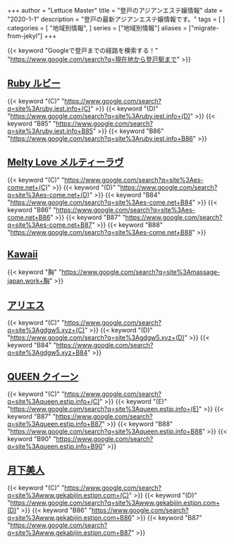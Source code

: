 +++
author = "Lettuce Master"
title = "登戸のアジアンエステ嬢情報"
date = "2020-1-1"
description = "登戸の最新アジアンエステ嬢情報です。"
tags = [
]
categories = [
    "地域別情報",
]
series = ["地域別情報"]
aliases = ["migrate-from-jekyl"]
+++

{{< keyword "Googleで登戸までの経路を検索する！" "https://www.google.com/search?q=現在地から登戸駅まで" >}}

## [Ruby ルビー](http://ruby.iest.info/)
{{< keyword "(C)" "https://www.google.com/search?q=site%3Aruby.iest.info+(C)" >}} {{< keyword "(D)" "https://www.google.com/search?q=site%3Aruby.iest.info+(D)" >}} {{< keyword "B85" "https://www.google.com/search?q=site%3Aruby.iest.info+B85" >}} {{< keyword "B86" "https://www.google.com/search?q=site%3Aruby.iest.info+B86" >}} 

## [Melty Love メルティーラヴ](http://es-come.net/meltylove/)
{{< keyword "(C)" "https://www.google.com/search?q=site%3Aes-come.net+(C)" >}} {{< keyword "(D)" "https://www.google.com/search?q=site%3Aes-come.net+(D)" >}} {{< keyword "B84" "https://www.google.com/search?q=site%3Aes-come.net+B84" >}} {{< keyword "B86" "https://www.google.com/search?q=site%3Aes-come.net+B86" >}} {{< keyword "B87" "https://www.google.com/search?q=site%3Aes-come.net+B87" >}} {{< keyword "B88" "https://www.google.com/search?q=site%3Aes-come.net+B88" >}} 

## [Kawaii](http://massage-japan.work/kawaii/)
{{< keyword "胸" "https://www.google.com/search?q=site%3Amassage-japan.work+胸" >}} 

## [アリエス](http://gdgw5.xyz/)
{{< keyword "(C)" "https://www.google.com/search?q=site%3Agdgw5.xyz+(C)" >}} {{< keyword "(D)" "https://www.google.com/search?q=site%3Agdgw5.xyz+(D)" >}} {{< keyword "B84" "https://www.google.com/search?q=site%3Agdgw5.xyz+B84" >}} 

## [QUEEN クイーン](https://queen.estjp.info/)
{{< keyword "(C)" "https://www.google.com/search?q=site%3Aqueen.estjp.info+(C)" >}} {{< keyword "(E)" "https://www.google.com/search?q=site%3Aqueen.estjp.info+(E)" >}} {{< keyword "B87" "https://www.google.com/search?q=site%3Aqueen.estjp.info+B87" >}} {{< keyword "B88" "https://www.google.com/search?q=site%3Aqueen.estjp.info+B88" >}} {{< keyword "B90" "https://www.google.com/search?q=site%3Aqueen.estjp.info+B90" >}} 

## [月下美人](http://www.gekabijin.estjpn.com/)
{{< keyword "(C)" "https://www.google.com/search?q=site%3Awww.gekabijin.estjpn.com+(C)" >}} {{< keyword "(D)" "https://www.google.com/search?q=site%3Awww.gekabijin.estjpn.com+(D)" >}} {{< keyword "B86" "https://www.google.com/search?q=site%3Awww.gekabijin.estjpn.com+B86" >}} {{< keyword "B87" "https://www.google.com/search?q=site%3Awww.gekabijin.estjpn.com+B87" >}} 

